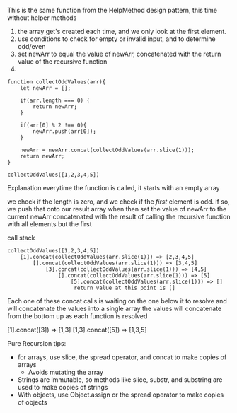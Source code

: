 This is the same function from the HelpMethod design pattern, this time without helper methods

1. the array get's created each time, and we only look at the first element.
2. use conditions to check for empty or invalid input, and to determine odd/even
3. set newArr to equal the value of newArr, concatenated with the return value of the recursive function
4. 
```
function collectOddValues(arr){
    let newArr = [];
    
    if(arr.length === 0) {
        return newArr;
    }
        
    if(arr[0] % 2 !== 0){
        newArr.push(arr[0]);
    }
        
    newArr = newArr.concat(collectOddValues(arr.slice(1)));
    return newArr;
}

collectOddValues([1,2,3,4,5])
```


Explanation
everytime the function is called, it starts with an empty array

we check if the length is zero, and we check if the *first* element
is odd. 
if so, we push that onto our result array
when then set the value of newArr to the current newArr concatenated with
the result of calling the recursive function with all elements but the 
first

call stack
```
collectOddValues([1,2,3,4,5])
    [1].concat(collectOddValues(arr.slice(1))) => [2,3,4,5]
        [].concat(collectOddValues(arr.slice(1))) => [3,4,5]
            [3].concat(collectOddValues(arr.slice(1))) => [4,5]
                [].concat(collectOddValues(arr.slice(1))) => [5]
                    [5].concat(collectOddValues(arr.slice(1))) => []
                     return value at this point is []
```
Each one of these concat calls is waiting on the one below 
it to resolve and will concatenate the values into a single array
the values will concatenate from the bottom up as each function is resolved


[1].concat([3]) => [1,3]
[1,3].concat([5]) => [1,3,5]

Pure Recursion tips:

- for arrays, use slice, the spread operator, and concat to make copies of arrays
  - Avoids mutating the array
- Strings are immutable, so methods like slice, substr, and substring are used to make copies of strings
- With objects, use Object.assign or the spread operator to make copies of objects
  


      